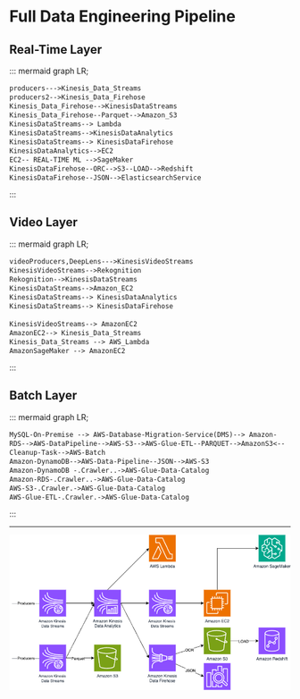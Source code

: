# Full Data Engineering Pipeline 

## Real-Time Layer

::: mermaid
graph LR;

    producers--->Kinesis_Data_Streams
    producers2-->Kinesis_Data_Firehose
    Kinesis_Data_Firehose-->KinesisDataStreams
    Kinesis_Data_Firehose--Parquet-->Amazon_S3
    KinesisDataStreams--> Lambda
    KinesisDataStreams-->KinesisDataAnalytics
    KinesisDataStreams--> KinesisDataFirehose
    KinesisDataAnalytics-->EC2
    EC2-- REAL-TIME ML -->SageMaker
    KinesisDataFirehose--ORC-->S3--LOAD-->Redshift
    KinesisDataFirehose--JSON-->ElasticsearchService
:::

## Video Layer

::: mermaid
graph LR;

    videoProducers,DeepLens--->KinesisVideoStreams
    KinesisVideoStreams-->Rekognition
    Rekognition-->KinesisDataStreams
    KinesisDataStreams-->Amazon_EC2
    KinesisDataStreams--> KinesisDataAnalytics
    KinesisDataStreams--> KinesisDataFirehose
    
    KinesisVideoStreams--> AmazonEC2
    AmazonEC2--> Kinesis_Data_Streams
    Kinesis_Data_Streams --> AWS_Lambda
    AmazonSageMaker --> AmazonEC2
:::

## Batch Layer

::: mermaid
graph LR;

    MySQL-On-Premise --> AWS-Database-Migration-Service(DMS)--> Amazon-RDS-->AWS-DataPipeline-->AWS-S3-->AWS-Glue-ETL--PARQUET-->AmazonS3<--Cleanup-Task-->AWS-Batch
    Amazon-DynamoDB-->AWS-Data-Pipeline--JSON-->AWS-S3
    Amazon-DynamoDB -.Crawler..->AWS-Glue-Data-Catalog
    Amazon-RDS-.Crawler..->AWS-Glue-Data-Catalog
    AWS-S3-.Crawler.->AWS-Glue-Data-Catalog
    AWS-Glue-ETL-.Crawler.->AWS-Glue-Data-Catalog
:::

----
 ![image info](../images/full_pipeline_real_time.png)
